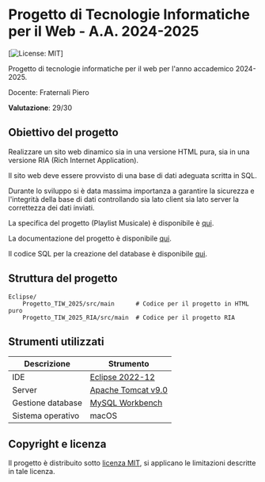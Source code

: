 # Progetto di Tecnologie Informatiche per il Web - A.A. 2024-2025

 [![License: MIT](https://img.shields.io/badge/License-MIT-yellow.svg)]
 
 Progetto di tecnologie informatiche per il web per l'anno accademico 2024-2025.
 
 Docente: Fraternali Piero
 
 **Valutazione**: 29/30
 
 ## Obiettivo del progetto
 
 Realizzare un sito web dinamico sia in una versione HTML pura, sia in una versione RIA (Rich Internet Application).
 
 Il sito web deve essere provvisto di una base di dati adeguata scritta in SQL.
 
 Durante lo sviluppo si è data massima importanza a garantire la sicurezza e l'integrità della base di dati controllando sia lato client sia lato server la correttezza dei dati inviati.
 
 La specifica del progetto (Playlist Musicale) è disponibile è [qui]().
 
 La documentazione del progetto è disponibile [qui]().
 
 Il codice SQL per la creazione del database è disponibile [qui]().
 
 ## Struttura del progetto
 
	Eclipse/
		Progetto_TIW_2025/src/main      # Codice per il progetto in HTML puro
		Progetto_TIW_2025_RIA/src/main  # Codice per il progetto RIA
 
 ## Strumenti utilizzati
 
 | Descrizione       | Strumento                                                    |
 |-------------------|--------------------------------------------------------------|
 | IDE               | [Eclipse 2022-12](https://www.eclipse.org/)                  |
 | Server            | [Apache Tomcat v9.0](https://tomcat.apache.org/)             |
 | Gestione database | [MySQL Workbench](https://www.mysql.com/products/workbench/) |
 | Sistema operativo | macOS                                                        |
 
 ## Copyright e licenza
 
 Il progetto è distribuito sotto [licenza MIT](), si applicano le limitazioni descritte in tale licenza.
